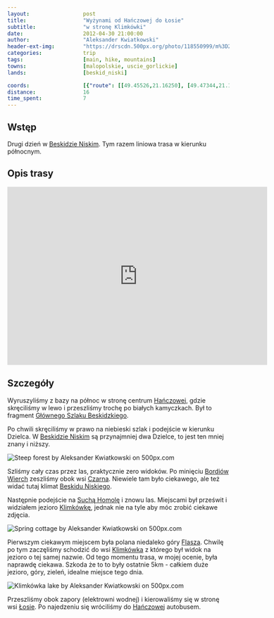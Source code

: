 ```yaml
---
layout:                 post
title:                  "Wyżynami od Hańczowej do Łosie"
subtitle:               "w stronę Klimkówki"
date:                   2012-04-30 21:00:00
author:                 "Aleksander Kwiatkowski"
header-ext-img:         "https://drscdn.500px.org/photo/118550999/m%3D2048/d71681fbd7dfd77aa7eefbe4625982ea"
categories:             trip
tags:                   [main, hike, mountains]
towns:                  [malopolskie, uscie_gorlickie]
lands:                  [beskid_niski]

coords:                 [{"route": [[49.45526,21.16250], [49.47344,21.15932], [49.46915,21.14722], [49.50695,21.09246], [49.52261,21.10422], [49.54434,21.06319], [49.56065,21.08379], [49.56416,21.09461], [49.57134,21.09049]], "type": "hike"}, {"route": [[49.47260,21.15988], [49.50121,21.14005], [49.50895,21.12941], [49.52177,21.13842], [49.53186,21.10658], [49.55307,21.07336], [49.56415,21.06675], [49.57668,21.06873], [49.57145,21.09044]], "type": "bus"}]
distance:               16
time_spent:             7
---
```


[wiki-beskid-niski]:            https://pl.wikipedia.org/wiki/Beskid_Niski
[wiki-hanczowa]:                https://pl.wikipedia.org/wiki/Ha%C5%84czowa
[wiki-wysowa]:                  https://pl.wikipedia.org/wiki/Wysowa-Zdr%C3%B3j
[wiki-bordiow]:                 https://pl.wikipedia.org/wiki/Bordi%C3%B3w_Wierch
[wiki-czarna]:                  https://pl.wikipedia.org/wiki/Czarna_(wojew%C3%B3dztwo_ma%C5%82opolskie)
[wiki-sucha-homola]:            https://pl.wikipedia.org/wiki/Sucha_Homola
[wiki-klimkowka]:               https://pl.wikipedia.org/wiki/Jezioro_Klimkowskie
[wiki-klimkowka-wies]:          https://pl.wikipedia.org/wiki/Klimk%C3%B3wka_(powiat_gorlicki)
[wiki-gsb]:                     https://pl.wikipedia.org/wiki/G%C5%82%C3%B3wny_Szlak_Beskidzki
[wiki-flasza]:                  https://pl.wikipedia.org/wiki/Flasza
[wiki-losie]:                   https://pl.wikipedia.org/wiki/%C5%81osie_(powiat_gorlicki)

Wstęp
-----

Drugi dzień w [Beskidzie Niskim][wiki-beskid-niski]. Tym razem liniowa trasa w kierunku północnym.

Opis trasy
----------

<iframe height='405' width='590' frameborder='0' allowtransparency='true' scrolling='no' src='https://www.strava.com/activities/167091757/embed/f86fff37ff126099a177838f616b88b9fd6df18e'></iframe>

Szczegóły
---------

Wyruszyliśmy z bazy na północ w stronę centrum [Hańczowej][wiki-hanczowa], gdzie skręciliśmy w lewo i przeszliśmy trochę
po białych kamyczkach. Był to fragment [Głównego Szlaku Beskidzkiego][wiki-gsb].

Po chwili skręciliśmy w prawo na niebieski szlak i podejście w kierunku Dzielca. W
[Beskidzie Niskim][wiki-beskid-niski] są przynajmniej dwa Dzielce,
to jest ten mniej znany i niższy.

<div class='pixels-photo'>
  <p>
    <img src='https://drscdn.500px.org/photo/30608121/m%3D900/ab5ff193738eabee3c726d6b1c3aef4a' alt='Steep forest by Aleksander Kwiatkowski on 500px.com'>
  </p>
  <a href='https://500px.com/photo/30608121/steep-forest-by-aleksander-kwiatkowski' alt='Steep forest by Aleksander Kwiatkowski on 500px.com'></a>
</div>
<script type='text/javascript' src='https://500px.com/embed.js'></script>

Szliśmy cały czas przez las, praktycznie zero widoków. Po minięciu [Bordiów Wierch][wiki-bordiow] zeszliśmy obok wsi
[Czarna][wiki-czarna]. Niewiele tam było ciekawego, ale też widać tutaj klimat [Beskidu Niskiego][wiki-beskid-niski].

Następnie podejście na [Suchą Homolę][wiki-sucha-homola] i znowu las. Miejscami był prześwit i widziałem jezioro
[Klimkówkę][wiki-klimkowka], jednak nie na tyle aby móc zrobić ciekawe zdjęcia.

<div class='pixels-photo'>
  <p>
    <img src='https://drscdn.500px.org/photo/23973147/m%3D900/89210d4d7c87041fe16afcd0c9bdde1e' alt='Spring cottage by Aleksander Kwiatkowski on 500px.com'>
  </p>
  <a href='https://500px.com/photo/23973147/spring-cottage-by-aleksander-kwiatkowski' alt='Spring cottage by Aleksander Kwiatkowski on 500px.com'></a>
</div>
<script type='text/javascript' src='https://500px.com/embed.js'></script>

Pierwszym ciekawym miejscem była polana niedaleko góry [Flasza][wiki-flasza]. Chwilę po tym zaczęliśmy schodzić do wsi
[Klimkówka][wiki-klimkowka-wies] z którego był widok na jezioro o tej samej nazwie.
Od tego momentu trasa, w mojej ocenie, była naprawdę
ciekawa. Szkoda że to to były ostatnie 5km - całkiem duże jezioro, góry, zieleń, idealne miejsce tego dnia.

<div class='pixels-photo'>
  <p>
    <img src='https://drscdn.500px.org/photo/30608357/m%3D900/8a9bdfe0d0be1a999ae102c35af05831' alt='Klimkówka lake by Aleksander Kwiatkowski on 500px.com'>
  </p>
  <a href='https://500px.com/photo/30608357/klimk%C3%B3wka-lake-by-aleksander-kwiatkowski' alt='Klimkówka lake by Aleksander Kwiatkowski on 500px.com'></a>
</div>
<script type='text/javascript' src='https://500px.com/embed.js'></script>

Przeszliśmy obok zapory (elektrowni wodnej) i kierowaliśmy się w stronę wsi [Łosie][wiki-losie]. Po najedzeniu się wróciliśmy do
[Hańczowej][wiki-hanczowa] autobusem.
